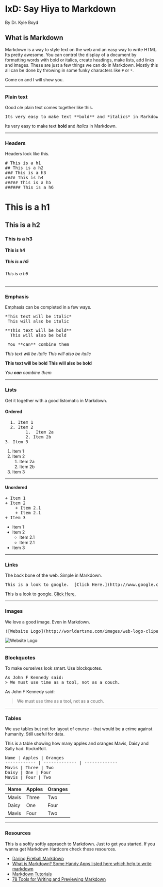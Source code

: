 # IxD:	Say Hiya to Markdown

By Dr. Kyle Boyd

## What is Markdown
Markdown is a way to style text on the web and an easy way to write HTML.  Its pretty awesome.  You can control the display of a document by formatting words with bold or italics, create headings, make lists, add links and images. These are just a few things we can do in Markdown. Mostly this all can be done by throwing in some funky characters like `#` or `*`.

Come on and I will show you.

---

### Plain text

Good ole plain text comes together like this.

<pre>Its very easy to make text **bold** and *italics* in Markdown.</pre>

Its very easy to make text **bold** and *italics* in Markdown. 

---

### Headers

Headers look like this.

<pre>
# This is a h1
## This is a h2
### This is a h3
#### This is h4
##### This is a h5
###### This is a h6
</pre>

# This is a h1
## This is a h2
### This is a h3
#### This is h4
##### This is a h5
###### This is a h6

---

### Emphasis

Emphasis can be completed in a few ways.

<pre>
*This text will be italic*
_This will also be italic_
</pre>

<pre>
**This text will be bold**
__This will also be bold__
</pre>

<pre>
_You **can** combine them_
</pre>

*This text will be italic*
_This will also be italic_

**This text will be bold**
__This will also be bold__

_You **can** combine them_

---


### Lists 

Get it together with a good listomatic in Markdown.

#### Ordered

  <pre>
  1. Item 1
  2. Item 2
	 	1.  Item 2a
		2. Item 2b
3. Item 3
</pre>

1. Item 1
2. Item 2
	1.  Item 2a
	2. Item 2b
3. Item 3

---


#### Unordered

<pre>
+ Item 1
+ Item 2
	+ Item 2.1
	+ Item 2.1
+ Item 3
</pre>

+ Item 1
+ Item 2
	+ Item 2.1
	+ Item 2.1
+ Item 3 

---


### Links

The back bone of the web.  Simple in Markdown.

<pre>This is a look to google.  [Click Here.](http://www.google.com)</pre>

This is a look to google.  [Click Here.](http://www.google.com)

---


### Images 

We love a good image. Even in Markdown.

<pre>![Website Logo](http://worldartsme.com/images/web-logo-clipart-1.jpg)</pre>

![Website Logo](http://worldartsme.com/images/web-logo-clipart-1.jpg)

---


### Blockquotes

To make ourselves look smart.  Use blockquotes.

<pre>As John F Kennedy said:
> We must use time as a tool, not as a couch. </pre>

As John F Kennedy said:

> We must use time as a tool, not as a couch. 

---


### Tables 

We use tables but not for layout of course - that would be a crime against humanity.  Still useful for data.  

This is a table showing how many apples and oranges Mavis, Daisy and Sally had.  RocknRoll.



<pre>
Name | Apples | Oranges
------------ | ------------- | -------------
Mavis | Three | Two
Daisy | One | Four
Mavis | Four | Two
</pre>



Name | Apples | Oranges
------------ | ------------- | -------------
Mavis | Three | Two
Daisy | One | Four
Mavis | Four | Two


---

### Resources

This is a softly softly appraoch to Markdown.  Just to get you started.  If you wanna get Markdown Hardcore check these resources.

+ [Daring Fireball Markdown](https://daringfireball.net/projects/markdown/)
+ [What is Markdown? Some Handy Apps listed here which help to write markdown](http://kirkstrobeck.github.io/whatismarkdown.com/)
+ [Markdown Tutorials](http://www.markdowntutorial.com/)
+ [78 Tools for Writing and Previewing Markdown](http://mashable.com/2013/06/24/markdown-tools/#x31mo4cOaqqR)
